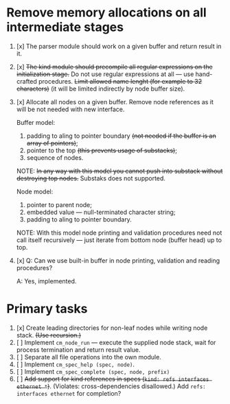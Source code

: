 # Remove memory allocations on all intermediate stages

1.  [x] The parser module should work on a given buffer and return result
    in it.
2.  [x] ~~The kind module should precompile all regular expressions on
    the initialization stage.~~ Do not use regular expressions at all — use
    hand-crafted procedures. ~~Limit allowed name lenght (for example to 32
    characters)~~ (it will be limited indirectly by node buffer size).
3.  [x] Allocate all nodes on a given buffer. Remove node references as it
    will be not needed with new interface.

    Buffer model:
    1.  padding to aling to pointer boundary ~~(not needed if the buffer
        is an array of pointers)~~;
    2.  pointer to the top ~~(this prevents usage of substacks)~~;
    3.  sequence of nodes.

    NOTE: ~~In any way with this model you cannot push into substack without
    destroying top nodes.~~ Substaks does not supported.

    Node model:
    1.  pointer to parent node;
    2.  embedded value — null-terminated character string;
    3.  padding to aling to pointer boundary.

    NOTE: With this model node printing and validation procedures need
    not call itself recursively — just iterate from bottom node (buffer
    head) up to top.
4.  [x] Q: Can we use built-in buffer in node printing, validation and
    reading procedures?

    A: Yes, implemented.

# Primary tasks

1.  [x] Create leading directories for non-leaf nodes while writing node
    stack. ~~(Use recursion.)~~
2.  [ ] Implement `cm_node_run` — execute the supplied node stack, wait for
    process termination and return result value.
3.  [ ] Separate all file operations into the own module.
4.  [ ] Implement `cm_spec_help (spec, node)`.
5.  [ ] Implement `cm_spec_complete (spec, node, prefix)`
6.  [ ] ~~Add support for kind references in specs (`kind: refs interfaces
    ethernet *`)~~. (Violates: cross-dependencies disallowed.) Add `refs:
    interfaces ethernet` for completion?
